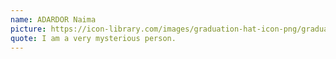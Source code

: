 ```yaml
---
name: ADARDOR Naima
picture: https://icon-library.com/images/graduation-hat-icon-png/graduation-hat-icon-png-29.jpg
quote: I am a very mysterious person.
---
```

